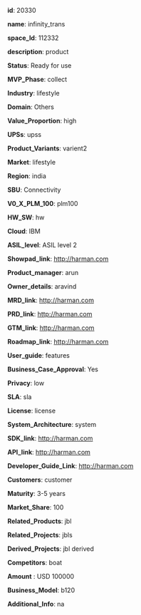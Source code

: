 **id**: 20330

**name**: infinity_trans

**space_Id**: 112332

**description**: product

**Status**: Ready for use

**MVP_Phase**: collect

**Industry**: lifestyle

**Domain**: Others 

**Value_Proportion**: high

**UPSs**: upss

**Product_Variants**: varient2

**Market**: lifestyle

**Region**: india

**SBU**: Connectivity

**V0_X_PLM_100**: plm100

**HW_SW**: hw

**Cloud**: IBM

**ASIL_level**: ASIL level 2

**Showpad_link**: http://harman.com

**Product_manager**: arun

**Owner_details**: aravind

**MRD_link**: http://harman.com

**PRD_link**: http://harman.com

**GTM_link**: http://harman.com

**Roadmap_link**: http://harman.com

**User_guide**: features

**Business_Case_Approval**: Yes

**Privacy**: low

**SLA**: sla

**License**: license

**System_Architecture**: system

**SDK_link**: http://harman.com

**API_link**: http://harman.com

**Developer_Guide_Link**: http://harman.com

**Customers**: customer

**Maturity**: 3-5 years

**Market_Share**: 100

**Related_Products**: jbl

**Related_Projects**: jbls 

**Derived_Projects**: jbl derived

**Competitors**: boat

**Amount** : USD
 100000

**Business_Model**: b120

**Additional_Info**: na